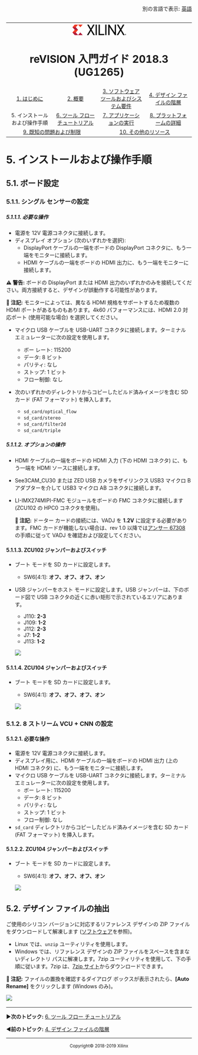 ﻿<p align="right">
            別の言語で表示: <a href="../../Docs/operating-instructions.md">英語</a>    <table style="width:100%"><table style="width:100%">
  <tr>

<th width="100%" colspan="6"><img src="https://github.com/Xilinx/Image-Collateral/blob/main/xilinx-logo.png?raw=true" width="30%"/><h1>reVISION 入門ガイド 2018.3 (UG1265)</h1>
</th>

  </tr>
  <tr>
    <td width="17%" align="center"><a href="../README.md">1. はじめに</a></td>
    <td width="16%" align="center"><a href="overview.md">2. 概要</a></td>
    <td width="17%" align="center"><a href="software-tools-system-requirements.md">3. ソフトウェア ツールおよびシステム要件</a></td>
    <td width="17%" align="center"><a href="design-file-hierarchy.md">4. デザイン ファイルの階層</a></td>
</tr>
<tr>
    <td width="17%" align="center">5. インストールおよび操作手順</td>
    <td width="16%" align="center"><a href="tool-flow-tutorials.md">6. ツール フロー チュートリアル</a></td>
    <td width="17%" align="center"><a href="run-application.md">7. アプリケーションの実行</a></td>
    <td width="17%" align="center"><a href="platform-details.md">8. プラットフォームの詳細</a></td>    
  </tr>
<tr>
    <td width="17%" align="center" colspan="2"><a href="known-issues-limitations.md">9. 既知の問題および制限</a></td>
    <td width="16%" align="center" colspan="2"><a href="additional-references.md">10. その他のリソース</a></td>
</tr>
</table>

# 5. インストールおよび操作手順

## 5.1. ボード設定
### 5.1.1. シングル センサーの設定

##### 5.1.1.1. 必要な操作
* 電源を 12V 電源コネクタに接続します。
* ディスプレイ オプション (次のいずれかを選択):
  * DisplayPort ケーブルの一端をボードの DisplayPort コネクタに、もう一端をモニターに接続します。
  * HDMI ケーブルの一端をボードの HDMI 出力に、もう一端をモニターに接続します。

**:warning: 警告:** ボードの DisplayPort または HDMI 出力のいずれかのみを接続してください。両方接続すると、デザインが誤動作する可能性があります。

**:pushpin: 注記:** モニターによっては、異なる HDMI 規格をサポートするため複数の HDMI ポートがあるものもあります。4k60 パフォーマンスには、HDMI 2.0 対応ポート (使用可能な場合) を選択してください。

* マイクロ USB ケーブルを USB-UART コネクタに接続します。ターミナル エミュレーターに次の設定を使用します。
  * ボー レート: 115200
  * データ: 8 ビット
  * パリティ: なし
  * ストップ: 1 ビット
  * フロー制御: なし

* 次のいずれかのディレクトリからコピーしたビルド済みイメージを含む SD カード (FAT フォーマット) を挿入します。
  * `sd_card/optical_flow`
  * `sd_card/stereo`
  * `sd_card/filter2d`
  * `sd_card/triple`

##### 5.1.1.2. オプションの操作
* HDMI ケーブルの一端をボードの HDMI 入力 (下の HDMI コネクタ) に、もう一端を HDMI ソースに接続します。
* See3CAM_CU30 または ZED USB カメラをザイリンクス USB3 マイクロ B アダプターを介して USB3 マイクロ AB コネクタに接続します。
* LI-IMX274MIPI-FMC モジュールをボードの FMC コネクタに接続します (ZCU102 の HPC0 コネクタを使用)。

  **:pushpin: 注記:** ドーター カードの接続には、VADJ を **1.2V** に設定する必要があります。FMC カードが機能しない場合は、rev 1.0 以降では[アンサー 67308](https://japan.xilinx.com/support/answers/67308.html) の手順に従って VADJ を確認および設定してください。

#### 5.1.1.3. ZCU102 ジャンパーおよびスイッチ
* ブート モードを SD カードに設定します。
  * SW6[4:1]: **オフ、オフ、オフ、オン**
* USB ジャンパーをホスト モードに設定します。USB ジャンパーは、下のボード図で USB コネクタの近くに赤い矩形で示されているエリアにあります。
  * J110: **2-3**
  * J109: **1-2**
  * J112: **2-3**
  * J7: **1-2**
  * J113: **1-2**

  ![](images/zcu102_rv_board_setup_2017.4.jpg)

#### 5.1.1.4. ZCU104 ジャンパーおよびスイッチ
* ブート モードを SD カードに設定します。
  * SW6[4:1]: **オフ、オフ、オフ、オン**

  ![](images/zcu104_board_setup_2017.4.jpg)

### 5.1.2. 8 ストリーム VCU + CNN の設定

#### 5.1.2.1. 必要な操作
* 電源を 12V 電源コネクタに接続します。
* ディスプレイ用に、HDMI ケーブルの一端をボードの HDMI 出力 (上の HDMI コネクタ) に、もう一端をモニターに接続します。
* マイクロ USB ケーブルを USB-UART コネクタに接続します。ターミナル エミュレーターに次の設定を使用します。
  * ボー レート: 115200
  * データ: 8 ビット
  * パリティ: なし
  * ストップ: 1 ビット
  * フロー制御: なし
* `sd_card` ディレクトリからコピーしたビルド済みイメージを含む SD カード (FAT フォーマット) を挿入します。

#### 5.1.2.2. ZCU104 ジャンパーおよびスイッチ
* ブート モードを SD カードに設定します。
  * SW6[4:1]: **オフ、オフ、オフ、オン**

  ![](images/vcu_8stream_cnn.jpg)

## 5.2. デザイン ファイルの抽出

ご使用のシリコン バージョンに対応するリファレンス デザインの ZIP ファイルをダウンロードして解凍します ([ソフトウェア](software-tools-system-requirements.md#32-ソフトウェア)を参照)。
* Linux では、`unzip` ユーティリティを使用します。
* Windows では、リファレンス デザインの ZIP ファイルをスペースを含まないディレクトリ パスに解凍します。7zip ユーティリティを使用して、下の手順に従います。7zip は、[7zip サイト](http://www.7-zip.org/)からダウンロードできます。


**:pushpin: 注記:** ファイルの置換を確認するダイアログ ボックスが表示されたら、**[Auto Rename]** をクリックします (Windows のみ)。

  ![](images/7zip-1.jpg)
<hr/>

:arrow_forward:**次のトピック:** [6. ツール フロー チュートリアル](tool-flow-tutorials.md)

:arrow_backward:**前のトピック:** [4. デザイン ファイルの階層](design-file-hierarchy.md)
<hr/>
<p align="center"><sup>Copyright&copy; 2018-2019 Xilinx</sup></p>
